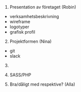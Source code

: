 
1. Presentation av företaget (Robin)
- verksamhetsbeskrivning
- wireframe
- logotyper
- grafisk profil


2. Projektformen (Nina)
- git
- slack
 
 
3. 


4. SASS/PHP



4. Bra/dåligt med respektive? (Alla)
